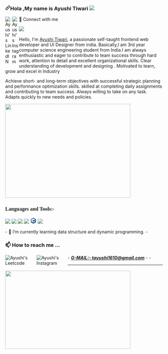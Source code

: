 <h3 dir="Hey"><a id="user-content-hey-there-" class="anchor" aria-hidden="true" href="#Hey-there-I-AM-AYUSHI"><svg class="octicon octicon-link" viewBox="0 0 16 16" version="1.1" width="16" height="16" aria-hidden="true"><path fill-rule="evenodd" d="M7.775 3.275a.75.75 0 001.06 1.06l1.25-1.25a2 2 0 112.83 2.83l-2.5 2.5a2 2 0 01-2.83 0 .75.75 0 00-1.06 1.06 3.5 3.5 0 004.95 0l2.5-2.5a3.5 3.5 0 00-4.95-4.95l-1.25 1.25zm-4.69 9.64a2 2 0 010-2.83l2.5-2.5a2 2 0 012.83 0 .75.75 0 001.06-1.06 3.5 3.5 0 00-4.95 0l-2.5 2.5a3.5 3.5 0 004.95 4.95l1.25-1.25a.75.75 0 00-1.06-1.06l-1.25 1.25a2 2 0 01-2.83 0z"></path></svg></a>Hola ,My name is Ayushi Tiwari <a target="_blank" rel="noopener noreferrer" href="https://camo.githubusercontent.com/e8e7b06ecf583bc040eb60e44eb5b8e0ecc5421320a92929ce21522dbc34c891/68747470733a2f2f6d656469612e67697068792e636f6d2f6d656469612f6876524a434c467a6361737252346961377a2f67697068792e676966"><img src="https://camo.githubusercontent.com/e8e7b06ecf583bc040eb60e44eb5b8e0ecc5421320a92929ce21522dbc34c891/68747470733a2f2f6d656469612e67697068792e636f6d2f6d656469612f6876524a434c467a6361737252346961377a2f67697068792e676966" width="25px" data-canonical-src="https://media.giphy.com/media/hvRJCLFzcasrR4ia7z/giphy.gif" style="max-width: 100%;"></a></h3>
<a href="https://www.linkedin.com/in/ayushi-tiwari-0375b6195/" rel="nofollow">
  <img align="left" alt="Ayushi's LinkedIN" width="22px" src="https://raw.githubusercontent.com/peterthehan/peterthehan/master/assets/linkedin.svg" style="max-width: 100%;">
</a>
<a href="https://instagram.com/m.e.h.f.i.l._?utm_medium=copy_link" rel="nofollow">
  <img align="left" alt="Ayushi's Instagram" width="22px" src="https://upload.wikimedia.org/wikipedia/commons/thumb/e/e7/Instagram_logo_2016.svg/2048px-Instagram_logo_2016.svg.png" style="max-width: 100%;">
</a>   <p>  👀 Connect with me</p>
<img src="https://komarev.com/ghpvc/?username=1610ayushi"/>
<p>Hello, I'm <a href="https://bit.ly/3tg7bJH" rel="nofollow">Ayushi Tiwari</a>, a passionate self-taught frontend web developer and UI Designer from india. Basically,I am 3rd year computer science engineering student from India.I am always enthusiastic and eager to contribute to team success through hard work, attention to detail and excellent organizational skills. Clear understanding of development and designing . Motivated to learn, grow and excel in Industry</p>
<p>Achieve short- and long-term objectives with successful strategic planning and performance optimization skills.
 skilled at completing daily assignments and contributing to team success. Always willing to take on any task. Adapts quickly to new needs and policies.</p>
 
 <img src="https://i.pinimg.com/originals/68/5d/85/685d8564f387235bbcec2dcc53d7cf06.gif" width="400px" height="300px" >
<h3 style="font-family:verdana;">Languages and Tools:-</h3>
<p dir="auto"><code><a target="_blank" rel="noopener noreferrer" href="https://bit.ly/3nh7IqT"><img height="20" src="https://bit.ly/3nh7IqT" style="max-width: 100%;"></a></code>
<code><a target="_blank" rel="noopener noreferrer" href="https://bit.ly/3qePvfu"><img height="20" src="https://bit.ly/3qePvfu" style="max-width: 100%;"></a></code>
<code><a target="_blank" rel="noopener noreferrer" href="https://bit.ly/3tlUmgX"><img height="20" src="https://bit.ly/3tlUmgX" style="max-width: 100%;"></a></code>
<code><a target="_blank" rel="noopener noreferrer" href="https://bit.ly/3K0KEq3"><img height="20" src="https://bit.ly/3K0KEq3" style="max-width: 100%;"></a></code>
<code><a target="_blank" rel="noopener noreferrer" href="https://raw.githubusercontent.com/github/explore/80688e429a7d4ef2fca1e82350fe8e3517d3494d/topics/cpp/cpp.png"><img height="20" src="https://raw.githubusercontent.com/github/explore/80688e429a7d4ef2fca1e82350fe8e3517d3494d/topics/cpp/cpp.png" style="max-width: 100%;"></a></code>
<code><a target="_blank" rel="noopener noreferrer" href="https://bit.ly/33c3RVf"><img height="20" src="https://bit.ly/33c3RVf" style="max-width: 100%;"></a></code>
</p>
- 🌱 I’m currently learning data structure and dynamic programming.
- <h3>📫 How to reach me ...</h3>
- <B><I><U>G-MAIL:- tayushi1610@gmail.com</U></I></B>
- <a href="https://leetcode.com/tayushi1610/" rel="nofollow">
  <img align="left" alt="Ayushi's Leetcode" width="100px" height="50px" src="https://bit.ly/3Fld3Ui" style="max-width: 100%;">
</a> 
<a href="https://www.hackerrank.com/tayushi1610" rel="nofollow">
  <img align="left" alt="Ayushi's Instagram" width="100px" height="50px" src="https://bit.ly/3tiur9N" style="max-width: 100%;">
</a> 
- 
<hr>
<img src="https://bit.ly/34GAF9s" width="400" height="250">

<!---
1610ayushi/1610ayushi is a ✨ special ✨ repository because its `README.md` (this file) appears on your GitHub profile.
You can click the Preview link to take a look at your changes.
--->
